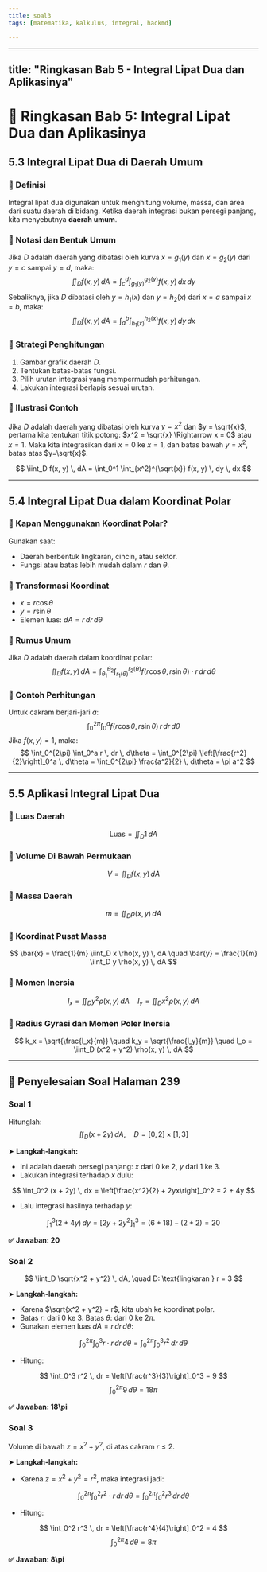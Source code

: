 ```yaml
---
title: soal3
tags: [matematika, kalkulus, integral, hackmd]

---
```


---
title: "Ringkasan Bab 5 - Integral Lipat Dua dan Aplikasinya"
---

# 📘 Ringkasan Bab 5: Integral Lipat Dua dan Aplikasinya

## 5.3 Integral Lipat Dua di Daerah Umum

### 🔹 Definisi
Integral lipat dua digunakan untuk menghitung volume, massa, dan area dari suatu daerah di bidang. Ketika daerah integrasi bukan persegi panjang, kita menyebutnya **daerah umum**.

### 🔹 Notasi dan Bentuk Umum
Jika $D$ adalah daerah yang dibatasi oleh kurva $x = g_1(y)$ dan $x = g_2(y)$ dari $y = c$ sampai $y = d$, maka:
$$
\iint_D f(x, y) \, dA = \int_c^d \int_{g_1(y)}^{g_2(y)} f(x, y) \, dx \, dy
$$
Sebaliknya, jika $D$ dibatasi oleh $y = h_1(x)$ dan $y = h_2(x)$ dari $x = a$ sampai $x = b$, maka:
$$
\iint_D f(x, y) \, dA = \int_a^b \int_{h_1(x)}^{h_2(x)} f(x, y) \, dy \, dx
$$

### 🔹 Strategi Penghitungan
1. Gambar grafik daerah $D$.
2. Tentukan batas-batas fungsi.
3. Pilih urutan integrasi yang mempermudah perhitungan.
4. Lakukan integrasi berlapis sesuai urutan.

### 🔹 Ilustrasi Contoh
Jika $D$ adalah daerah yang dibatasi oleh kurva $y = x^2$ dan $y = \sqrt{x}$, pertama kita tentukan titik potong: $x^2 = \sqrt{x} \Rightarrow x = 0$ atau $x = 1$. Maka kita integrasikan dari $x=0$ ke $x=1$, dan batas bawah $y=x^2$, batas atas $y=\sqrt{x}$.

$$
\iint_D f(x, y) \, dA = \int_0^1 \int_{x^2}^{\sqrt{x}} f(x, y) \, dy \, dx
$$

---

## 5.4 Integral Lipat Dua dalam Koordinat Polar

### 🔹 Kapan Menggunakan Koordinat Polar?
Gunakan saat:
- Daerah berbentuk lingkaran, cincin, atau sektor.
- Fungsi atau batas lebih mudah dalam $r$ dan $\theta$.

### 🔹 Transformasi Koordinat
- $x = r\cos\theta$
- $y = r\sin\theta$
- Elemen luas: $dA = r\,dr\,d\theta$

### 🔹 Rumus Umum
Jika $D$ adalah daerah dalam koordinat polar:
$$
\iint_D f(x, y) \, dA = \int_{\theta_1}^{\theta_2} \int_{r_1(\theta)}^{r_2(\theta)} f(r\cos\theta, r\sin\theta) \cdot r \, dr \, d\theta
$$

### 🔹 Contoh Perhitungan
Untuk cakram berjari-jari $a$:
$$
\int_0^{2\pi} \int_0^a f(r\cos\theta, r\sin\theta) \, r \, dr \, d\theta
$$
Jika $f(x, y) = 1$, maka:
$$
\int_0^{2\pi} \int_0^a r \, dr \, d\theta = \int_0^{2\pi} \left[\frac{r^2}{2}\right]_0^a \, d\theta = \int_0^{2\pi} \frac{a^2}{2} \, d\theta = \pi a^2
$$

---

## 5.5 Aplikasi Integral Lipat Dua

### 🔹 Luas Daerah
$$
\text{Luas} = \iint_D 1 \, dA
$$

### 🔹 Volume Di Bawah Permukaan
$$
V = \iint_D f(x, y) \, dA
$$

### 🔹 Massa Daerah
$$
m = \iint_D \rho(x, y) \, dA
$$

### 🔹 Koordinat Pusat Massa
$$
\bar{x} = \frac{1}{m} \iint_D x \rho(x, y) \, dA \quad \bar{y} = \frac{1}{m} \iint_D y \rho(x, y) \, dA
$$

### 🔹 Momen Inersia
$$
I_x = \iint_D y^2 \rho(x, y) \, dA \quad I_y = \iint_D x^2 \rho(x, y) \, dA
$$

### 🔹 Radius Gyrasi dan Momen Poler Inersia
$$
k_x = \sqrt{\frac{I_x}{m}} \quad k_y = \sqrt{\frac{I_y}{m}} \quad I_o = \iint_D (x^2 + y^2) \rho(x, y) \, dA
$$

---

## 📘 Penyelesaian Soal Halaman 239

### Soal 1
Hitunglah:
$$
\iint_D (x + 2y) \, dA, \quad D = [0, 2] \times [1, 3]
$$

➤ **Langkah-langkah:**
- Ini adalah daerah persegi panjang: $x$ dari 0 ke 2, $y$ dari 1 ke 3.
- Lakukan integrasi terhadap $x$ dulu:

$$
\int_0^2 (x + 2y) \, dx = \left[\frac{x^2}{2} + 2yx\right]_0^2 = 2 + 4y
$$

- Lalu integrasi hasilnya terhadap $y$:

$$
\int_1^3 (2 + 4y) \, dy = [2y + 2y^2]_1^3 = (6 + 18) - (2 + 2) = 20
$$

**✅ Jawaban: 20**

### Soal 2
$$
\iint_D \sqrt{x^2 + y^2} \, dA, \quad D: \text{lingkaran } r = 3
$$

➤ **Langkah-langkah:**
- Karena $\sqrt{x^2 + y^2} = r$, kita ubah ke koordinat polar.
- Batas $r$: dari 0 ke 3. Batas $\theta$: dari 0 ke $2\pi$.
- Gunakan elemen luas $dA = r \, dr \, d\theta$:

$$
\int_0^{2\pi} \int_0^3 r \cdot r \, dr \, d\theta = \int_0^{2\pi} \int_0^3 r^2 \, dr \, d\theta
$$

- Hitung:

$$
\int_0^3 r^2 \, dr = \left[\frac{r^3}{3}\right]_0^3 = 9
$$
$$
\int_0^{2\pi} 9 \, d\theta = 18\pi
$$

**✅ Jawaban: 18\pi**

### Soal 3
Volume di bawah $z = x^2 + y^2$, di atas cakram $r \leq 2$.

➤ **Langkah-langkah:**
- Karena $z = x^2 + y^2 = r^2$, maka integrasi jadi:

$$
\int_0^{2\pi} \int_0^2 r^2 \cdot r \, dr \, d\theta = \int_0^{2\pi} \int_0^2 r^3 \, dr \, d\theta
$$

- Hitung:

$$
\int_0^2 r^3 \, dr = \left[\frac{r^4}{4}\right]_0^2 = 4
$$
$$
\int_0^{2\pi} 4 \, d\theta = 8\pi
$$

**✅ Jawaban: 8\pi**

